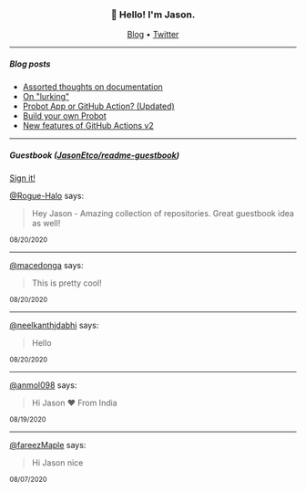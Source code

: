 <h3 align="center">👋 Hello! I'm Jason.</h3>

<p align="center">
  <a href="https://jasonet.co">Blog</a> •
  <a href="https://twitter.com/JasonEtco">Twitter</a>
</p>

---

##### Blog posts

<!--START_SECTION:posts-->
* [Assorted thoughts on documentation](https:&#x2F;&#x2F;jasonet.co&#x2F;posts&#x2F;thoughts-on-docs&#x2F;)
* [On &quot;lurking&quot;](https:&#x2F;&#x2F;jasonet.co&#x2F;posts&#x2F;on-lurking&#x2F;)
* [Probot App or GitHub Action? (Updated)](https:&#x2F;&#x2F;jasonet.co&#x2F;posts&#x2F;probot-app-or-github-action-v2&#x2F;)
* [Build your own Probot](https:&#x2F;&#x2F;jasonet.co&#x2F;posts&#x2F;build-your-own-probot&#x2F;)
* [New features of GitHub Actions v2](https:&#x2F;&#x2F;jasonet.co&#x2F;posts&#x2F;new-features-of-github-actions&#x2F;)
<!--END_SECTION:posts-->

---

##### Guestbook ([JasonEtco/readme-guestbook](https://github.com/JasonEtco/readme-guestbook))

<a href="https://readme-guestbook.now.sh">Sign it!</a>

<!--START_SECTION:guestbook-->
[@Rogue-Halo](https://github.com/Rogue-Halo) says:

> Hey Jason - Amazing collection of repositories. Great guestbook idea as well!

<sup>08/20/2020</sup>


---

[@macedonga](https://github.com/macedonga) says:

> This is pretty cool!

<sup>08/20/2020</sup>


---

[@neelkanthjdabhi](https://github.com/neelkanthjdabhi) says:

> Hello

<sup>08/20/2020</sup>


---

[@anmol098](https://github.com/anmol098) says:

> Hi Jason 
❤️ From India

<sup>08/19/2020</sup>


---

[@fareezMaple](https://github.com/fareezMaple) says:

> Hi Jason nice

<sup>08/07/2020</sup>

<!--END_SECTION:guestbook-->
<!--GUESTBOOK_LIST [{"name":"Rogue-Halo","message":"Hey Jason - Amazing collection of repositories. Great guestbook idea as well!","date":"08/20/2020"},{"name":"macedonga","message":"This is pretty cool!","date":"08/20/2020"},{"name":"neelkanthjdabhi","message":"Hello","date":"08/20/2020"},{"name":"anmol098","message":"Hi Jason \n❤️ From India","date":"08/19/2020"},{"name":"fareezMaple","message":"Hi Jason nice","date":"08/07/2020"}]-->

